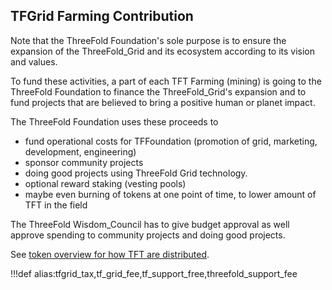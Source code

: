## TFGrid Farming Contribution

Note that the ThreeFold Foundation's sole purpose is to ensure the expansion of the ThreeFold_Grid and its ecosystem according to its vision and values.

To fund these activities, a part of each TFT Farming (mining) is going to the ThreeFold Foundation to finance the ThreeFold_Grid's expansion and to fund projects that are believed to bring a positive human or planet impact.

The ThreeFold Foundation uses these proceeds to

- fund operational costs for TFFoundation (promotion of grid, marketing, development, engineering)
- sponsor community projects
- doing good projects using ThreeFold Grid technology.
- optional reward staking (vesting pools)
- maybe even burning of tokens at one point of time, to lower amount of TFT in the field

The ThreeFold Wisdom_Council has to give budget approval as well approve spending to community projects and doing good projects.

See [token overview for how TFT are distributed](token_overview).

!!!def alias:tfgrid_tax,tf_grid_fee,tf_support_free,threefold_support_fee
